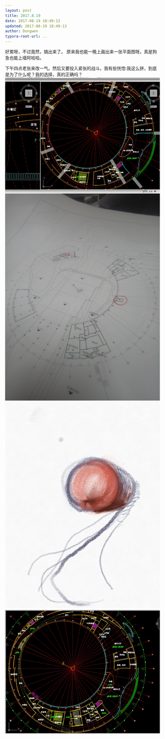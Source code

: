 ```yaml
---
layout: post
title: 2017.8.19
date: 2017-08-19 18:49:13
updated: 2017-08-19 18:49:13
author: Dongwen
typora-root-url: ..
---
```




好累呀，不过竟然，搞出来了。
原来我也能一晚上画出来一张平面图呀。真是狗急也能上墙阿哈哈。

下午四点老张来改一气。然后又要投入紧张的战斗。我有些恍惚:我这么拼，到底是为了什么呢？我的选择，真的正确吗？    ![](/img/in-post/x44813746.jpg)
![](/img/in-post/x44813745.jpg)
![](/img/in-post/x44813748.jpg)
![](/img/in-post/x44813744.jpg)
